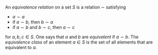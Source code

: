 An *equivalence relation* on a set $S$ is a relation $\sim$ satisfying

- $a \sim a$
- if $a \sim b$, then $b \sim a$
- if $a \sim b$ and $b \sim c$, then $a \sim c$

for $a, b, c \in S$. One says that $a$ and $b$ are *equivalent* if $a \sim b$. The *equivalence class* of an element $a \in S$ is the set of all elements that are equivalent to $a$.
